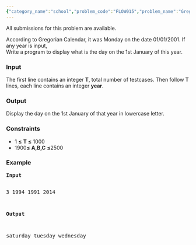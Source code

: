 ```yaml
---
{"category_name":"school","problem_code":"FLOW015","problem_name":"Gregorian Calendar","languages_supported":{"0":"ADA","1":"ASM","2":"BASH","3":"BF","4":"C","5":"C99 strict","6":"CAML","7":"CLOJ","8":"CLPS","9":"CPP 4.3.2","10":"CPP 4.9.2","11":"CPP14","12":"CS2","13":"D","14":"ERL","15":"FORT","16":"FS","17":"GO","18":"HASK","19":"ICK","20":"ICON","21":"JAVA","22":"JS","23":"LISP clisp","24":"LISP sbcl","25":"LUA","26":"NEM","27":"NICE","28":"NODEJS","29":"PAS fpc","30":"PAS gpc","31":"PERL","32":"PERL6","33":"PHP","34":"PIKE","35":"PRLG","36":"PYPY","37":"PYTH","38":"PYTH 3.4","39":"RUBY","40":"SCALA","41":"SCM chicken","42":"SCM guile","43":"SCM qobi","44":"ST","45":"TCL","46":"TEXT","47":"WSPC"},"max_timelimit":1,"source_sizelimit":50000,"problem_author":"vicky002","problem_tester":null,"date_added":"27-04-2015","tags":{"0":"vicky002"},"time":{"view_start_date":1436519986,"submit_start_date":1436519986,"visible_start_date":1436519986,"end_date":1735669800},"layout":"problem"}
---
```

<span class="solution-visible-txt">All submissions for this problem are available.</span><p>
According to Gregorian Calendar, it was Monday on the date 01/01/2001. If any year is input, <br/> Write a program to display what is the day on the 1st January of this year.
</p>

<h3>Input</h3>
<p> 
The first line contains an integer <b>T</b>, total number of testcases. Then follow <b>T</b> lines, each line contains an integer <b>year</b>.
</p>

<h3>Output</h3>
<p>Display the day on the 1st January of that year in lowercase letter.</p>

<h3>Constraints</h3>
<ul>
<li>1 <b>≤</b> <b>T</b> <b>≤</b> 1000</li>
<li>1900<b>≤</b> <b>A,B,C</b> <b>≤</b>2500</li>
</ul>

<h3>Example</h3>
<pre>
<b>Input</b>

3 
1994
1991
2014

<b>Output</b>

saturday
tuesday
wednesday
</pre>
